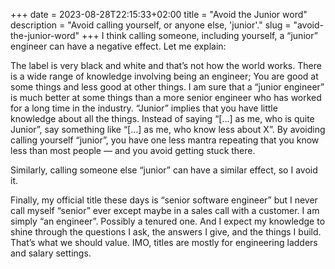 +++ 
date = 2023-08-28T22:15:33+02:00
title = "Avoid the Junior word"
description = "Avoid calling yourself, or anyone else, 'junior'."
slug = "avoid-the-junior-word"
+++
I think calling someone, including yourself, a “junior” engineer can have a
negative effect. Let me explain:

The label is very black and white and that’s not how the world works. There is
a wide range of knowledge involving being an engineer; You are good at some
things and less good at other things. I am sure that a “junior engineer” is
much better at some things than a more senior engineer who has worked for a
long time in the industry. “Junior” implies that you have little knowledge
about all the things. Instead of saying “[…] as me, who is quite Junior”, say
something like “[…] as me, who know less about X”. By avoiding calling yourself
“junior”, you have one less mantra repeating that you know less than most
people — and you avoid getting stuck there.

Similarly, calling someone else “junior” can have a similar effect, so I avoid it.

Finally, my official title these days is “senior software engineer” but I never
call myself “senior” ever except maybe in a sales call with a customer. I am
simply “an engineer”. Possibly a tenured one. And I expect my knowledge to
shine through the questions I ask, the answers I give, and the things I build.
That’s what we should value. IMO, titles are mostly for engineering ladders and
salary settings.
